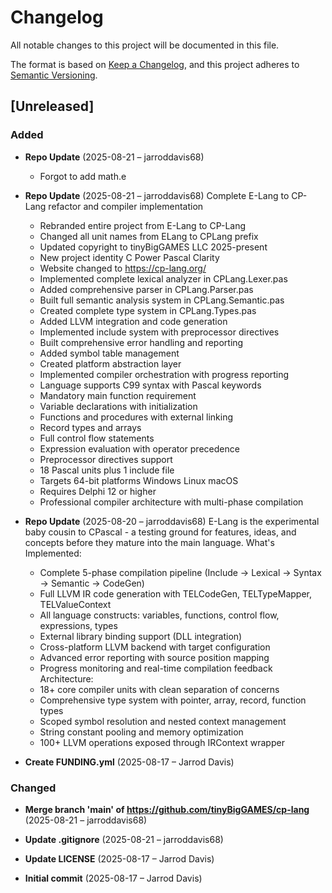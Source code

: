 # Changelog

All notable changes to this project will be documented in this file.

The format is based on [Keep a Changelog](https://keepachangelog.com/en/1.0.0/),
and this project adheres to [Semantic Versioning](https://semver.org/spec/v2.0.0.html).

## [Unreleased]

### Added
- **Repo Update** (2025-08-21 – jarroddavis68)
  - Forgot to add math.e

- **Repo Update** (2025-08-21 – jarroddavis68)
  Complete E-Lang to CP-Lang refactor and compiler implementation
  - Rebranded entire project from E-Lang to CP-Lang
  - Changed all unit names from ELang to CPLang prefix
  - Updated copyright to tinyBigGAMES LLC 2025-present
  - New project identity C Power Pascal Clarity
  - Website changed to https://cp-lang.org/
  - Implemented complete lexical analyzer in CPLang.Lexer.pas
  - Added comprehensive parser in CPLang.Parser.pas
  - Built full semantic analysis system in CPLang.Semantic.pas
  - Created complete type system in CPLang.Types.pas
  - Added LLVM integration and code generation
  - Implemented include system with preprocessor directives
  - Built comprehensive error handling and reporting
  - Added symbol table management
  - Created platform abstraction layer
  - Implemented compiler orchestration with progress reporting
  - Language supports C99 syntax with Pascal keywords
  - Mandatory main function requirement
  - Variable declarations with initialization
  - Functions and procedures with external linking
  - Record types and arrays
  - Full control flow statements
  - Expression evaluation with operator precedence
  - Preprocessor directives support
  - 18 Pascal units plus 1 include file
  - Targets 64-bit platforms Windows Linux macOS
  - Requires Delphi 12 or higher
  - Professional compiler architecture with multi-phase compilation

- **Repo Update** (2025-08-20 – jarroddavis68)
  E-Lang is the experimental baby cousin to CPascal - a testing ground for features,
  ideas, and concepts before they mature into the main language.
  What's Implemented:
  - Complete 5-phase compilation pipeline (Include -> Lexical -> Syntax -> Semantic -> CodeGen)
  - Full LLVM IR code generation with TELCodeGen, TELTypeMapper, TELValueContext
  - All language constructs: variables, functions, control flow, expressions, types
  - External library binding support (DLL integration)
  - Cross-platform LLVM backend with target configuration
  - Advanced error reporting with source position mapping
  - Progress monitoring and real-time compilation feedback
  Architecture:
  - 18+ core compiler units with clean separation of concerns
  - Comprehensive type system with pointer, array, record, function types
  - Scoped symbol resolution and nested context management
  - String constant pooling and memory optimization
  - 100+ LLVM operations exposed through IRContext wrapper

- **Create FUNDING.yml** (2025-08-17 – Jarrod Davis)


### Changed
- **Merge branch 'main' of https://github.com/tinyBigGAMES/cp-lang** (2025-08-21 – jarroddavis68)

- **Update .gitignore** (2025-08-21 – jarroddavis68)

- **Update LICENSE** (2025-08-17 – Jarrod Davis)

- **Initial commit** (2025-08-17 – Jarrod Davis)

